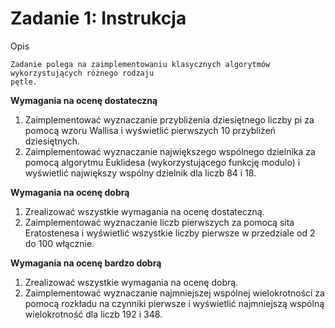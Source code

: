 # Zadanie 1: Instrukcja

Opis

```
Zadanie polega na zaimplementowaniu klasycznych algorytmów wykorzystujących różnego rodzaju
pętle.
```
**Wymagania na ocenę dostateczną**

1. Zaimplementować wyznaczanie przybliżenia dziesiętnego liczby pi za pomocą wzoru
    Wallisa i wyświetlić pierwszych 10 przybliżeń dziesiętnych.
2. Zaimplementować wyznaczanie największego wspólnego dzielnika za pomocą algorytmu
    Euklidesa (wykorzystującego funkcję modulo) i wyświetlić największy wspólny dzielnik dla
    liczb 84 i 18.

**Wymagania na ocenę dobrą**

1. Zrealizować wszystkie wymagania na ocenę dostateczną.
2. Zaimplementować wyznaczanie liczb pierwszych za pomocą sita Eratostenesa i wyświetlić
    wszystkie liczby pierwsze w przedziale od 2 do 100 włącznie.

**Wymagania na ocenę bardzo dobrą**

1. Zrealizować wszystkie wymagania na ocenę dobrą.
2. Zaimplementować wyznaczanie najmniejszej wspólnej wielokrotności za pomocą rozkładu
    na czynniki pierwsze i wyświetlić najmniejszą wspólną wielokrotność dla liczb 192 i 348.


